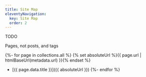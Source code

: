 ```yaml
---
title: Site Map
eleventyNavigation:
  key: Site Map
  order: 2
---
```


TODO

Pages, not posts, and tags

{%- for page in collections.all %}
{% set absoluteUrl %}{{ page.url | htmlBaseUrl(metadata.url) }}{% endset %}

- [{{ page.data.title }}]({{ absoluteUrl }})
  {%- endfor %}